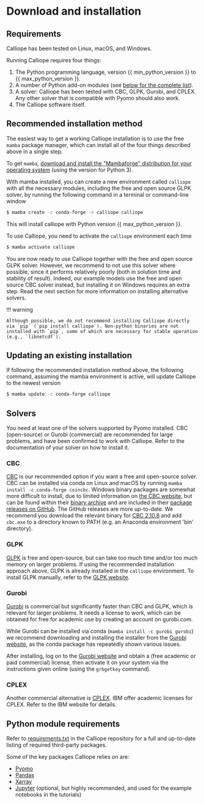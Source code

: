 # Download and installation

## Requirements

Calliope has been tested on Linux, macOS, and Windows.

Running Calliope requires four things:

1.  The Python programming language, version {{ min_python_version }} to {{ max_python_version }}.
2.  A number of Python add-on modules (see [below for the complete list](#python-module-requirements)).
3.  A solver: Calliope has been tested with CBC, GLPK, Gurobi, and CPLEX. Any other solver that is compatible with Pyomo should also work.
4.  The Calliope software itself.

## Recommended installation method

The easiest way to get a working Calliope installation is to use the free `mamba` package manager, which can install all of the four things described above in a single step.

To get `mamba`, [download and install the "Mambaforge" distribution for your operating system](https://mamba.readthedocs.io/en/latest/index.html) (using the version for Python 3).

With mamba installed, you can create a new environment called `calliope` with all the necessary modules, including the free and open source GLPK solver, by running the following command in a terminal or command-line window

```bash
$ mamba create -c conda-forge -n calliope calliope
```

This will install calliope with Python version {{ max_python_version }}.

To use Calliope, you need to activate the `calliope` environment each time

```bash
$ mamba activate calliope
```

You are now ready to use Calliope together with the free and open source GLPK solver.
However, we recommend to not use this solver where possible, since it performs relatively poorly (both in solution time and stability of result).
Indeed, our example models use the free and open source CBC solver instead, but installing it on Windows requires an extra step.
Read the next section for more information on installing alternative solvers.

!!! warning

    Although possible, we do not recommend installing Calliope directly via `pip` (`pip install calliope`). Non-python binaries are not installed with `pip`, some of which are necessary for stable operation (e.g., `libnetcdf`).


## Updating an existing installation

If following the recommended installation method above, the following command, assuming the mamba environment is active, will update Calliope to the newest version

```bash
$ mamba update -c conda-forge calliope
```

## Solvers

You need at least one of the solvers supported by Pyomo installed. CBC (open-source) or Gurobi (commercial) are recommended for large problems, and have been confirmed to work with Calliope. Refer to the documentation of your solver on how to install it.

### CBC

[CBC](https://github.com/coin-or/Cbc) is our recommended option if you want a free and open-source solver.
CBC can be installed via conda on Linux and macOS by running `mamba install -c conda-forge coincbc`.
Windows binary packages are somewhat more difficult to install, due to limited information on [the CBC website](https://github.com/coin-or/Cbc), but can be found within their [binary archive](https://www.coin-or.org/download/binary/Cbc/) and are included in their [package releases on GitHub](https://github.com/coin-or/Cbc/releases).
The GitHub releases are more up-to-date. We recommend you download the relevant binary for [CBC 2.10.8](https://github.com/coin-or/Cbc/releases/download/releases%2F2.10.8/Cbc-releases.2.10.8-w64-msvc17-md.zip) and add `cbc.exe` to a directory known to PATH (e.g. an Anaconda environment 'bin' directory).

### GLPK

[GLPK](https://www.gnu.org/software/glpk/) is free and open-source, but can take too much time and/or too much memory on larger problems.
If using the recommended installation approach above, GLPK is already installed in the `calliope` environment.
To install GLPK manually, refer to the [GLPK website](https://www.gnu.org/software/glpk/).

### Gurobi

[Gurobi](https://www.gurobi.com/) is commercial but significantly faster than CBC and GLPK, which is relevant for larger problems.
It needs a license to work, which can be obtained for free for academic use by creating an account on gurobi.com.

While Gurobi can be installed via conda (`mamba install -c gurobi gurobi`) we recommend downloading and installing the installer from the [Gurobi website](https://www.gurobi.com/), as the conda package has repeatedly shown various issues.

After installing, log on to the [Gurobi website](https://www.gurobi.com/) and obtain a (free academic or paid commercial) license, then activate it on your system via the instructions given online (using the `grbgetkey` command).

### CPLEX

Another commercial alternative is [CPLEX](https://www.ibm.com/products/ilog-cplex-optimization-studio).
IBM offer academic licenses for CPLEX. Refer to the IBM website for details.

## Python module requirements

Refer to [requirements.txt](https://github.com/calliope-project/calliope/blob/main/requirements.txt) in the Calliope repository for a full and up-to-date listing of required third-party packages.

Some of the key packages Calliope relies on are:

* [Pyomo](https://www.pyomo.org/)
* [Pandas](https://pandas.pydata.org/)
* [Xarray](https://docs.xarray.dev/en/stable/)
* [Jupyter](https://jupyter.org/) (optional, but highly recommended, and used for the example notebooks in the tutorials)
